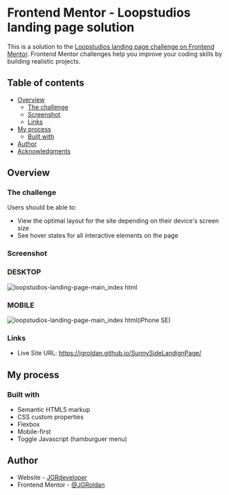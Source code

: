 # Frontend Mentor - Loopstudios landing page solution

This is a solution to the [Loopstudios landing page challenge on Frontend Mentor](https://www.frontendmentor.io/challenges/loopstudios-landing-page-N88J5Onjw). Frontend Mentor challenges help you improve your coding skills by building realistic projects. 

## Table of contents
- [Overview](#overview)
  - [The challenge](#the-challenge)
  - [Screenshot](#screenshot)
  - [Links](#links)
- [My process](#my-process)
  - [Built with](#built-with)
- [Author](#author)
- [Acknowledgments](#acknowledgments)


## Overview

### The challenge

Users should be able to:

- View the optimal layout for the site depending on their device's screen size
- See hover states for all interactive elements on the page

### Screenshot

### DESKTOP
![loopstudios-landing-page-main_index html](https://user-images.githubusercontent.com/71336562/152164427-7310ec6e-374a-4a9a-a04c-99774ea237c9.png)

### MOBILE
![loopstudios-landing-page-main_index html(iPhone SE)](https://user-images.githubusercontent.com/71336562/152164422-ea1d3680-2363-47a9-b3f2-a0bba6cd70c9.png)

### Links

- Live Site URL: https://jgroldan.github.io/SunnySideLandignPage/

## My process

### Built with

- Semantic HTML5 markup
- CSS custom properties
- Flexbox
- Mobile-first
- Toggle Javascript (hamburguer menu)


## Author

- Website - [JGRdeveloper](https://jgroldan.github.io/jgrdeveloper/)
- Frontend Mentor - [@JGRoldan](https://www.frontendmentor.io/profile/JGRoldan)
